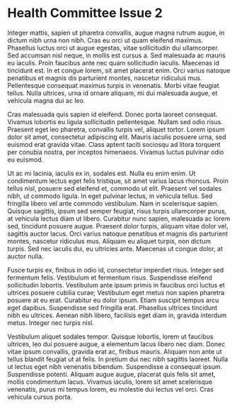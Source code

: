 # Health Committee Issue 2
Integer mattis, sapien ut pharetra convallis, augue magna rutrum augue, in dictum nibh urna non nibh. Cras eu orci ut quam eleifend maximus. Phasellus luctus orci ut augue egestas, vitae sollicitudin dui ullamcorper. Sed accumsan nisl neque, in mollis est cursus a. Sed malesuada ac mauris eu iaculis. Proin faucibus ante nec quam sollicitudin iaculis. Maecenas id tincidunt est. In et congue lorem, sit amet placerat enim. Orci varius natoque penatibus et magnis dis parturient montes, nascetur ridiculus mus. Pellentesque consequat maximus turpis in venenatis. Morbi vitae feugiat tellus. Nulla ultrices, urna id ornare aliquam, mi dui malesuada augue, et vehicula magna dui ac leo.

Cras malesuada quis sapien id eleifend. Donec porta laoreet consequat. Vivamus lobortis eu ligula sollicitudin pellentesque. Nullam sed odio risus. Praesent eget leo pharetra, convallis turpis vel, aliquet tortor. Lorem ipsum dolor sit amet, consectetur adipiscing elit. Mauris iaculis posuere urna, sed euismod erat gravida vitae. Class aptent taciti sociosqu ad litora torquent per conubia nostra, per inceptos himenaeos. Vivamus luctus pulvinar odio eu euismod.

Ut ac mi lacinia, iaculis ex in, sodales est. Nulla eu enim enim. Ut condimentum lectus eget felis tristique, sit amet varius lacus rhoncus. Proin tellus nisl, posuere sed eleifend et, commodo ut elit. Praesent vel sodales nibh, ut commodo ligula. In eget pulvinar lectus, in vehicula tellus. Sed fringilla libero vel ante commodo vestibulum. Nam in scelerisque sapien. Quisque sagittis, ipsum sed semper feugiat, risus turpis ullamcorper purus, at vehicula lectus diam ut libero. Curabitur nunc sapien, malesuada ac lorem sed, tincidunt posuere augue. Praesent dolor turpis, aliquam vitae dolor vel, sagittis auctor lacus. Orci varius natoque penatibus et magnis dis parturient montes, nascetur ridiculus mus. Aliquam eu aliquet turpis, non dictum turpis. Sed nec iaculis dui, eu ultricies ante. Maecenas ut congue dolor, at auctor nulla.

Fusce turpis ex, finibus in odio id, consectetur imperdiet risus. Integer sed fermentum felis. Vestibulum et fermentum risus. Suspendisse eleifend sollicitudin lobortis. Vestibulum ante ipsum primis in faucibus orci luctus et ultrices posuere cubilia curae; Vestibulum eget metus non sapien pharetra posuere at eu erat. Curabitur eu dolor ipsum. Etiam suscipit tempus arcu eget dapibus. Suspendisse sed fringilla erat. Phasellus ultrices tincidunt nibh eu ultrices. Aenean nibh libero, facilisis eget diam in, gravida interdum metus. Integer nec turpis nisl.

Vestibulum aliquet sodales tempor. Quisque lobortis, lorem ut faucibus ultrices, leo dui posuere augue, a elementum lacus libero nec diam. Donec vitae ipsum convallis, gravida erat ac, finibus mauris. Aliquam non ante ut tellus blandit feugiat ut at felis. In pretium dui nec nibh sagittis laoreet. Nulla ut lectus eget nibh venenatis bibendum. Suspendisse a consequat ipsum. Suspendisse potenti. Aliquam augue augue, placerat quis felis sit amet, mollis condimentum lacus. Vivamus iaculis, lorem sit amet scelerisque venenatis, purus mi tempus lorem, eu molestie dui lectus vel orci. Cras vehicula cursus porta.


